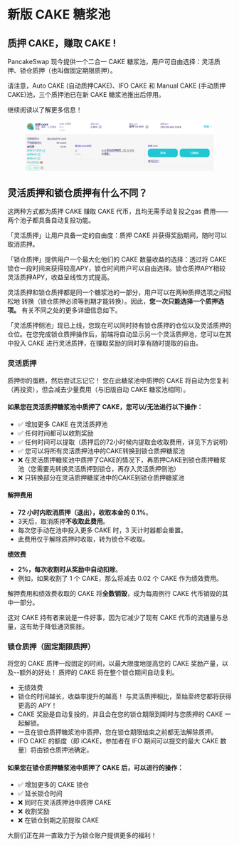 # 新版 CAKE 糖浆池

## 质押 CAKE，赚取 CAKE !

PancakeSwap 现今提供一个二合一 CAKE 糖浆池，用户可自由选择：灵活质押、锁仓质押（也叫做固定期限质押）。&#x20;

请注意，Auto CAKE (自动质押CAKE)、IFO CAKE 和 Manual CAKE (手动质押CAKE)池，三个质押池已在新 CAKE 糖浆池推出后停用。

继续阅读以了解更多信息！

<figure><img src="../../../.gitbook/assets/微信截图_20220919130645 (1).png" alt=""><figcaption></figcaption></figure>

## 灵活质押和锁仓质押有什么不同？

这两种方式都为质押 CAKE 赚取 CAKE 代币，且均无需手动复投之gas 费用——两个池子都具备自动复投功能。

「灵活质押」让用户具备一定的自由度：质押 CAKE 并获得奖励期间，随时可以取消质押。

「锁仓质押」提供用户一个最大化他们的 CAKE 数量收益的选择：透过将 CAKE 锁仓一段时间来获得较高APY，锁仓时间用户可以自由选择。锁仓质押APY相较灵活质押APY，收益呈线性方式提高。

灵活质押和锁仓质押都是同一个糖浆池的一部分，用户可以在两种质押选项之间轻松地 转换（锁仓质押必须等到期才能转换）。因此，**您一次只能选择一个质押选项。** 有关不同之处的更多详细信息如下。

「灵活质押侧池」现已上线，您现在可以同时持有锁仓质押的仓位以及灵活质押的仓位。在您完成锁仓质押操作后，前端将自动显示另一个灵活质押池，您可以在其中投入 CAKE 进行灵活质押，在赚取奖励的同时享有随时提取的自由。

### 灵活质押

质押你的蛋糕，然后尝试忘记它！ 您在此糖浆池中质押的 CAKE 将自动为您复利（再投资），但会减去少量费用（与旧版自动 CAKE 糖浆池相同）。&#x20;

#### 如果您在灵活质押糖浆池中质押了 CAKE，您可以/无法进行以下操作：

* ✅ 增加更多 CAKE 在灵活质押池
* ✅ 任何时间都可以收割奖励
* ✅ 任何时间可以提取（质押后的72小时候内提取会收取费用，详见下方说明）
* ✅ 您可以将所有灵活质押池中的CAKE转换到锁仓质押糖浆池
* ❌ 在灵活质押糖浆池中质押了CAKE的情况下，再质押CAKE到锁仓质押糖浆池（您需要先转换灵活质押到锁仓，再存入灵活质押侧池）
* ❌ 只转换部分在灵活质押糖浆池中的CAKE到锁仓质押糖浆池

#### 解押费用&#x20;

* &#x20;**72 小时内取消质押（退出），收取本金的 0.1%**。&#x20;
* 3天后，取消质押**不收取此费用**。
* 每次您手动在池中投入更多 CAKE 时，3 天计时器都会重置。&#x20;
* 此费用仅于解除质押时收取，转为锁仓不收取。&#x20;

**绩效费**

* **2%，每次收割时从奖励中自动扣除**。
* 例如，如果收割了 1 个 CAKE，那么将减去 0.02 个 CAKE 作为绩效费用。&#x20;

解押费用和绩效费收取的 CAKE 将**全数销毁**，成为每周例行 CAKE 代币销毁的其中一部分。&#x20;

这对 CAKE 持有者来说是一件好事，因为它减少了现有 CAKE 代币的流通量与总量，这有助于降低通货膨胀。

### 锁仓质押（固定期限质押）

将您的 CAKE 质押一段固定的时间，以最大限度地提高您的 CAKE 奖励产量，以及--额外的好处！ 质押的 CAKE 将在整个锁仓期间自动复利。&#x20;

* 无绩效费&#x20;
* 锁仓的时间越长，收益率提升的越高！ 与灵活质押相比，至始至终您都将获得更高的 APY！&#x20;
* CAKE 奖励是自动复投的，并且会在您的锁仓期限到期时与您质押的 CAKE 一起解锁。
* &#x20;一旦在锁仓质押糖浆池中质押，您在锁仓期限结束之前都无法解除质押。&#x20;
* IFO CAKE 的额度（即 iCAKE，参加者在 IFO 期间可以提交的最大 CAKE 数量）将由锁仓质押池确定。

#### 如果您在锁仓质押糖浆池中质押了 CAKE 后，可以进行的操作：

* ✅ 增加更多的 CAKE 锁仓
* ✅ 延长锁仓时间
* ❌ 同时在灵活质押池中质押 CAKE
* ❌ 收割奖励
* ❌ 在锁仓到期之前提取 CAKE

大厨们正在并一直致力于为锁仓账户提供更多的福利！
